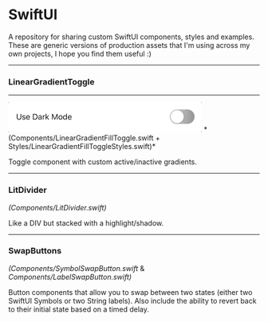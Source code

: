 # SwiftUI
A repository for sharing custom SwiftUI components, styles and examples. These are generic versions of production assets that I'm using across my own projects, I hope you find them useful :)

---

### LinearGradientToggle
---
<img alt="Linear Gradient Toggle" src="media/LinearGradientToggle.gif">
*(Components/LinearGradientFillToggle.swift + Styles/LinearGradientFillToggleStyles.swift)*

Toggle component with custom active/inactive gradients.

---

### LitDivider
*(Components/LitDivider.swift)*

Like a DIV but stacked with a highlight/shadow.

---

### SwapButtons
*(Components/SymbolSwapButton.swift* & *Components/LabelSwapButton.swift)*

Button components that allow you to swap between two states (either two SwiftUI Symbols or two String labels). Also include the ability to revert back to their initial state based on a timed delay.
